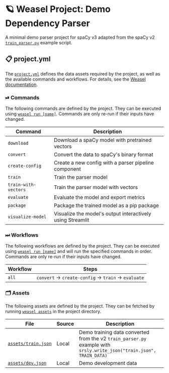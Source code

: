 <!-- WEASEL: AUTO-GENERATED DOCS START (do not remove) -->

# 🪐 Weasel Project: Demo Dependency Parser

A minimal demo parser project for spaCy v3 adapted from the spaCy v2 [`train_parser.py`](https://github.com/explosion/spaCy/blob/v2.3.x/examples/training/train_parser.py) example script.

## 📋 project.yml

The [`project.yml`](project.yml) defines the data assets required by the
project, as well as the available commands and workflows. For details, see the
[Weasel documentation](https://github.com/explosion/weasel).

### ⏯ Commands

The following commands are defined by the project. They
can be executed using [`weasel run [name]`](https://github.com/explosion/weasel/tree/main/docs/cli.md#rocket-run).
Commands are only re-run if their inputs have changed.

| Command | Description |
| --- | --- |
| `download` | Download a spaCy model with pretrained vectors |
| `convert` | Convert the data to spaCy's binary format |
| `create-config` | Create a new config with a parser pipeline component |
| `train` | Train the parser model |
| `train-with-vectors` | Train the parser model with vectors |
| `evaluate` | Evaluate the model and export metrics |
| `package` | Package the trained model as a pip package |
| `visualize-model` | Visualize the model's output interactively using Streamlit |

### ⏭ Workflows

The following workflows are defined by the project. They
can be executed using [`weasel run [name]`](https://github.com/explosion/weasel/tree/main/docs/cli.md#rocket-run)
and will run the specified commands in order. Commands are only re-run if their
inputs have changed.

| Workflow | Steps |
| --- | --- |
| `all` | `convert` &rarr; `create-config` &rarr; `train` &rarr; `evaluate` |

### 🗂 Assets

The following assets are defined by the project. They can
be fetched by running [`weasel assets`](https://github.com/explosion/weasel/tree/main/docs/cli.md#open_file_folder-assets)
in the project directory.

| File | Source | Description |
| --- | --- | --- |
| [`assets/train.json`](assets/train.json) | Local | Demo training data converted from the v2 `train_parser.py` example with `srsly.write_json("train.json", TRAIN_DATA)` |
| [`assets/dev.json`](assets/dev.json) | Local | Demo development data |

<!-- WEASEL: AUTO-GENERATED DOCS END (do not remove) -->
